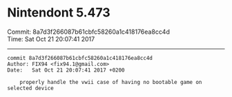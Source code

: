 # Nintendont 5.473
Commit: 8a7d3f266087b61cbfc58260a1c418176ea8cc4d  
Time: Sat Oct 21 20:07:41 2017   

-----

```
commit 8a7d3f266087b61cbfc58260a1c418176ea8cc4d
Author: FIX94 <fix94.1@gmail.com>
Date:   Sat Oct 21 20:07:41 2017 +0200

    properly handle the vwii case of having no bootable game on selected device
```
